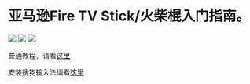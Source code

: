 # 亚马逊Fire TV Stick/火柴棍入门指南。
[![](https://img.shields.io/badge/我的主页-blue?logo=github)](https://androiddeals.github.io/)      [![](https://img.shields.io/badge/%E6%88%91%E7%9A%84%E7%94%B5%E6%8A%A5%E7%BE%A4-success?logo=telegram)](https://t.me/joinchat/HAPwwxAESAEfq3HGzYo73A)      [![](https://img.shields.io/badge/%E6%88%91%E7%9A%84%E6%B7%98%E5%AE%9D%E5%BA%97%E9%93%BA-AndroidDeals-orange)](https://shop108859308.taobao.com/)


普通教程，请看[这里](https://github.com/AndroidDeals/AndroidDeals.github.io/blob/master/README%202.md)

安装搜狗输入法请看[这里](https://github.com/AndroidDeals/AndroidDeals.github.io/blob/master/README%203.md)


